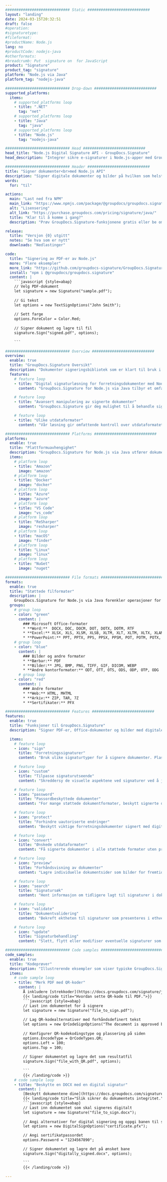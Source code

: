 ```yaml
---
############################# Static ############################
layout: "landing"
date: 2024-03-15T20:32:51
draft: false
#operation: 
#signaturetype: 
#fileformat: 
#productName: Node.js
lang: no
#productCode: nodejs-java
#otherformats: 
#breadcrumb: Put  signature on  for JavaScript
product: "Signature"
product_tag: "signature"
platform: "Node.js via Java"
platform_tag: "nodejs-java"

############################# Drop-down ############################
supported_platforms:
  items:
    # supported_platforms loop
    - title: ".NET"
      tag: "net"
    # supported_platforms loop
    - title: "Java"
      tag: "java"
    # supported_platforms loop
    - title: "Node.js"
      tag: "nodejs-java"

############################# Head ############################
head_title: "Node.js Digital Signature API - GroupDocs.Signature"
head_description: "Integrer sikre e-signaturer i Node.js-apper med GroupDocs.Signature. Strømlinjeform dokumentsigneringsarbeidsflytene enkelt og effektivt."

############################# Header ############################
title: "Signer dokumenter<br>med Node.js API"
description: "Signer digitale dokumenter og bilder på hvilken som helst plattform ved å bruke våre fleksible APIer og appbaserte løsninger for programmerere og sluttbrukere."
words:
  for: "til"

actions:
  main: "Last ned fra NPM"
  main_link: "https://www.npmjs.com/package/@groupdocs/groupdocs.signature/"
  alt: "Lisensering"
  alt_link: "https://purchase.groupdocs.com/pricing/signature/java/"
  title: "Klar til å komme i gang?"
  description: "Prøv GroupDocs.Signature-funksjonene gratis eller be om en lisens"

release:
  title: "Versjon {0} utgitt"
  notes: "Se hva som er nytt"
  downloads: "Nedlastinger"

code:
  title: "Signering av PDF-er av Node.js"
  more: "Flere eksempler"
  more_link: "https://github.com/groupdocs-signature/GroupDocs.Signature-for-Node.js-via-Java/"
  install: "npm i @groupdocs/groupdocs.signature"
  content: |
    ```javascript {style=abap}   
    // Velg PDF-dokument
    let signature = new Signature("sample.pdf");
    
    // Gi tekst
    let options = new TextSignOptions("John Smith");
    
    // Sett farge
    options.ForeColor = Color.Red;
    
    // Signer dokument og lagre til fil
    signature.Sign("signed.pdf", options);
    
    ```

############################# Overview ############################
overview:
  enable: true
  title: "GroupDocs.Signature Oversikt"
  description: "Dokumenter signeringsbibliotek som er klart til bruk i Node.js-applikasjoner"
  features:
    # feature loop
    - title: "Digital signaturløsning for forretningsdokumenter med Node.js"
      content: "GroupDocs.Signature for Node.js via Java tilbyr et omfattende sett med digitale signaturalternativer for PDF, Office-dokumenter og bilder. Tekst, strekkoder, bilder, digitale sertifikater og metadata er tilgjengelig. Strømlinjeformet dokumentbehandling sikrer effektivitet."

    # feature loop
    - title: "Avansert manipulering av signerte dokumenter"
      content: "GroupDocs.Signature gir deg mulighet til å behandle signerte dokumenter. Søk og valider signaturer ved å bruke ulike kriterier. Trekk i tillegg ut detaljert dokumentinformasjon eller generer forhåndsvisningsbilder av sider."

    # feature loop
    - title: "Ulike utdataformater"
      content: "Vår løsning gir omfattende kontroll over utdataformatet til signerte dokumenter. Plasser signaturer nøyaktig på hvilken som helst side og tilpass utseendet deres. Lagre signerte dokumenter i en rekke støttede formater og eventuelt sikre dem med passord."

############################# Platforms ############################
platforms:
  enable: true
  title: "Plattformuavhengighet"
  description: "GroupDocs.Signature for Node.js via Java utfører dokumentbehandling med ulike operativsystemer"
  items:
    # platform loop
    - title: "Amazon"
      image: "amazon"
    # platform loop
    - title: "Docker"
      image: "docker"
    # platform loop
    - title: "Azure"
      image: "azure"
    # platform loop
    - title: "VS Code"
      image: "vs_code"
    # platform loop
    - title: "ReSharper"
      image: "resharper"
    # platform loop
    - title: "macOS"
      image: "finder"
    # platform loop
    - title: "Linux"
      image: "linux"
    # platform loop
    - title: "NuGet"
      image: "nuget"

############################# File formats ############################
formats:
  enable: true
  title: "Støttede filformater"
  description: |
    GroupDocs.Signature for Node.js via Java forenkler operasjoner for [populære filformater](https://docs.groupdocs.com/signature/java/supported-document-formats/).
  groups:
    # group loop
    - color: "green"
      content: |
        ### Microsoft Office-formater
        * **Word:**  DOCX, DOC, DOCM, DOT, DOTX, DOTM, RTF
        * **Excel:** XLSX, XLS, XLSM, XLSB, XLTM, XLT, XLTM, XLTX, XLAM, SXC, SpreadsheetML
        * **PowerPoint:** PPT, PPTX, PPS, PPSX, PPSM, POT, POTM, POTX, PPTM
    # group loop
    - color: "blue"
      content: |
        ### Bilder og andre formater
        * **Bærbar:** PDF
        * **Bilder:** JPG, BMP, PNG, TIFF, GIF, DICOM, WEBP
        * **Andre kontorformater:** ODT, OTT, OTS, ODS, ODP, OTP, ODG
      # group loop
    - color: "red"
      content: |
        ### Andre formater
        * **Web:** HTML, MHTML
        * **Arkiv:** ZIP, TAR, 7Z
        * **Sertifikater:** PFX

############################# Features ############################
features:
  enable: true
  title: "Funksjoner til GroupDocs.Signature"
  description: "Signer PDF-er, Office-dokumenter og bilder med digitale signaturer"

  items:
    # feature loop
    - icon: "sign"
      title: "Forretningssignaturer"
      content: "Bruk ulike signaturtyper for å signere dokumenter. Plasser digitale signaturer nøyaktig på hvilken som helst sideplassering."

    # feature loop
    - icon: "custom"
      title: "Tilpasse signaturutseende"
      content: "Skreddersy de visuelle aspektene ved signaturer ved å justere farge, skrift, kantlinjer, rotasjon og mer for å oppnå ønsket resultat."

    # feature loop
    - icon: "password"
      title: "Passordbeskyttede dokumenter"
      content: "For mange støttede dokumentformater, beskytt signerte dokumenter med et passord for ekstra sikkerhet."

    # feature loop
    - icon: "protect"
      title: "Forhindre uautoriserte endringer"
      content: "Beskytt viktige forretningsdokumenter signert med digitale sertifikater mot uautoriserte endringer."

    # feature loop
    - icon: "convert"
      title: "Ønskede utdataformater"
      content: "Få signerte dokumenter i alle støttede formater uten problemer. Konverter MS Word-dokumenter til PDF-format med letthet."

    # feature loop
    - icon: "preview"
      title: "Forhåndsvisning av dokumenter"
      content: "Lagre individuelle dokumentsider som bilder for fremtidige behov."

    # feature loop
    - icon: "search"
      title: "Signatursøk"
      content: "Hent informasjon om tidligere lagt til signaturer i dokumentene dine."

    # feature loop
    - icon: "validate"
      title: "Dokumentvalidering"
      content: "Bekreft ektheten til signaturer som presenteres i ethvert dokument."

    # feature loop
    - icon: "update"
      title: "Signaturbehandling"
      content: "Slett, flytt eller modifiser eventuelle signaturer som er plassert på en dokumentside."

############################# Code samples ############################
code_samples:
  enable: true
  title: "Kodeprøver"
  description: "Illustrerende eksempler som viser typiske GroupDocs.Signature for Node.js via Java-operasjoner"
  items:
    # code sample loop
    - title: "Merk PDF med QR-koder"
      content: |
        Å inkludere [strekkoder](https://docs.groupdocs.com/signature/java/esign-document-with-qr-code-signature/) i spesifikke PDF-dokumentsider kan strømlinjeforme forretningsprosesser. Denne delen gir et eksempel på å legge til en QR-kode ved å bruke GroupDocs.Signature for Node.js via Java.
        {{< landing/code title="Hvordan sette QR-kode til PDF.">}}
        ```javascript {style=abap}
        // Last inn dokumentet for å signere
        let signature = new Signature("file_to_sign.pdf");
        
        // Lag QR-kodealternativer med forhåndsdefinert tekst
        let options = new QrCodeSignOptions("The document is approved by John Smith");
        
        // Konfigurer QR-kodekodingstype og plassering på siden
        options.EncodeType = QrCodeTypes.QR;
        options.Left = 100;
        options.Top = 100;
            
        // Signer dokumentet og lagre det som resultatfil
        signature.Sign("file_with_QR.pdf", options);
        
        ```
        {{< /landing/code >}}
    # code sample loop
    - title: "Beskytte en DOCX med en digital signatur"
      content: |
        [Beskytt dokumentene dine](https://docs.groupdocs.com/signature/java/esign-document-with-digital-signature/) med signaturer basert på digitale sertifikater. Digital signatur beskytter forretningsdokumentene dine mot endring av innhold.
        {{< landing/code title="Slik sikrer du dokumentets integritet.">}}
        ```javascript {style=abap}   
        // Last inn dokumentet som skal signeres digitalt
        let signature = new Signature("file_to_sign.docx");
        
        // Angi alternativer for digital signering og oppgi banen til sertifikatfilen
        let options = new DigitalSignOptions("certificate.pfx");

        // Angi sertifikatpassordet
        options.Password = "1234567890";

        // Signer dokumentet og lagre det på ønsket bane
        signature.Sign("digitally_signed.docx", options);

        ```
        {{< /landing/code >}}

---
```

